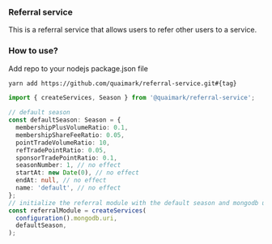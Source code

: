 ### Referral service

This is a referral service that allows users to refer other users to a service.

### How to use?

Add repo to your nodejs package.json file

```sh
yarn add https://github.com/quaimark/referral-service.git#{tag}
```

```ts
import { createServices, Season } from '@quaimark/referral-service';

// default season
const defaultSeason: Season = {
  membershipPlusVolumeRatio: 0.1,
  membershipShareFeeRatio: 0.05,
  pointTradeVolumeRatio: 10,
  refTradePointRatio: 0.05,
  sponsorTradePointRatio: 0.1,
  seasonNumber: 1, // no effect
  startAt: new Date(0), // no effect
  endAt: null, // no effect
  name: 'default', // no effect
};
// initialize the referral module with the default season and mongodb uri
const referralModule = createServices(
  configuration().mongodb.uri,
  defaultSeason,
);
```
